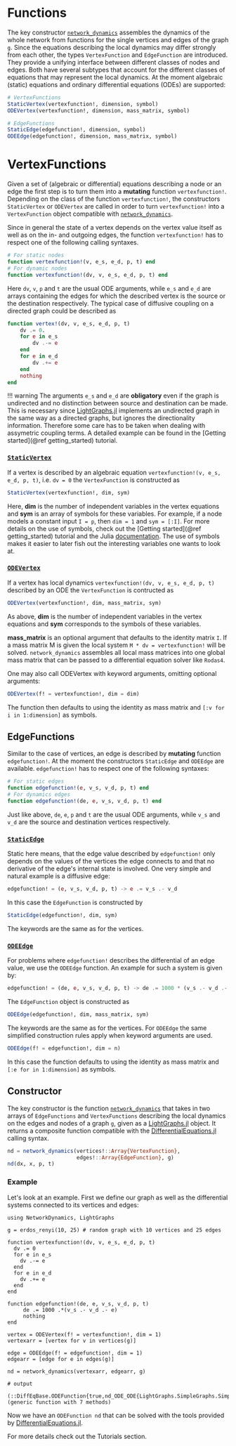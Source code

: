 # Functions

The key constructor [`network_dynamics`](@ref) assembles the dynamics of the whole network from functions for the single vertices and edges of the graph `g`.
Since the equations describing the local dynamics may differ strongly from each
other, the types `VertexFunction` and `EdgeFunction` are introduced. They
provide a unifying interface between different classes of nodes and edges. Both
have several subtypes that account for the different classes of equations that may
represent the local dynamics. At the moment algebraic (static) equations and ordinary differential equations (ODEs) are supported:


```julia
# VertexFunctions
StaticVertex(vertexfunction!, dimension, symbol)
ODEVertex(vertexfunction!, dimension, mass_matrix, symbol)

# EdgeFunctions
StaticEdge(edgefunction!, dimension, symbol)
ODEEdge(edgefunction!, dimension, mass_matrix, symbol)
```


# VertexFunctions

Given a set of (algebraic or differential) equations describing a node or an edge
the first step is to turn them into a **mutating** function `vertexfunction!`. Depending on the class of the function `vertexfunction!`, the constructors `StaticVertex` or `ODEVertex` are called in order to turn `vertexfunction!` into a `VertexFunction` object compatible with [`network_dynamics`](@ref).


Since in general the state of a vertex depends on the vertex value itself as well as on the in- and outgoing edges, the function `vertexfunction!`
has to respect one of the following calling syntaxes.

```julia
# For static nodes
function vertexfunction!(v, e_s, e_d, p, t) end
# For dynamic nodes
function vertexfunction!(dv, v, e_s, e_d, p, t) end
```

Here `dv`, `v`, `p` and `t` are the usual ODE arguments, while `e_s` and `e_d` are arrays containing the edges for which the described vertex is the source or the destination respectively. The typical case of diffusive coupling on a directed graph could be described as

```julia
function vertex!(dv, v, e_s, e_d, p, t)
    dv .= 0.
    for e in e_s
        dv .-= e
    end
    for e in e_d
        dv .+= e
    end
    nothing
end
```
!!! warning
    The arguments `e_s` and `e_d` are **obligatory** even if the graph is undirected and no distinction between source and destination can be made. This is necessary since [LightGraphs.jl](https://github.com/JuliaGraphs/LightGraphs.jl) implements an undirected graph in the same way as a directed graphs, but ignores the directionality information. Therefore some care has
    to be taken when dealing with assymetric coupling terms. A detailed example
    can be found  in the [Getting started](@ref getting_started) tutorial.

### [`StaticVertex`](@ref)

If a vertex is described by an algebraic equation  `vertexfunction!(v, e_s, e_d, p, t)`, i.e. `dv = 0` the `VertexFunction` is constructed as

```julia
StaticVertex(vertexfunction!, dim, sym)
```

Here, **dim** is the number of independent variables in the vertex equations and **sym** is an array of symbols for these variables. For example, if a node
models a constant input ``I = p``, then `dim = 1` and `sym = [:I]`. For more details on the use of symbols, check out the [Getting started](@ref getting_started) tutorial and the Julia [documentation](https://docs.julialang.org/en/v1/manual/metaprogramming/). The use of symbols makes it easier to later fish out the interesting variables one wants to look at.


### [`ODEVertex`](@ref)

If a vertex has local dynamics `vertexfunction!(dv, v, e_s, e_d, p, t)` described by an ODE
the `VertexFunction` is contructed as

```julia
ODEVertex(vertexfunction!, dim, mass_matrix, sym)
```

As above, **dim** is the number of independent variables in the vertex equations and **sym** corresponds to the symbols of these variables.

**mass_matrix** is an optional argument that defaults to the identity matrix `I`. If a mass matrix M is given the local system `M * dv = vertexfunction!` will be solved. `network_dynamics` assembles all local mass matrices into one global mass matrix that can be passed to a differential equation solver like `Rodas4`.


One may also call ODEVertex with keyword arguments, omitting optional arguments:

```julia
ODEVertex(f! = vertexfunction!, dim = dim)
```

The function then defaults to using the identity as mass matrix and `[:v for i in 1:dimension]` as symbols.

## EdgeFunctions

Similar to the case of vertices, an edge is described by **mutating** function `edgefunction!`. At the moment the constructors `StaticEdge` and `ODEEdge` are available. `edgefunction!` has to respect one of the following syntaxes:

```julia
# For static edges
function edgefunction!(e, v_s, v_d, p, t) end
# For dynamics edges
function edgefunction!(de, e, v_s, v_d, p, t) end
```
Just like above, `de`, `e`, `p` and `t` are the usual ODE arguments, while `v_s`
and `v_d` are the source and destination vertices respectively.


### [`StaticEdge`](@ref)

Static here means, that the edge value described by `edgefunction!` only depends on the values of the vertices the edge connects to and that no derivative of the edge's internal state is involved. One very simple and natural example is a diffusive edge:

```julia
edgefunction! = (e, v_s, v_d, p, t) -> e .= v_s .- v_d
```

In this case the `EdgeFunction` is constructed by

```julia
StaticEdge(edgefunction!, dim, sym)
```
The keywords are the same as for the vertices.

### [`ODEEdge`](@ref)

For problems where `edgefunction!` describes the differential of an edge value, we use the `ODEEdge` function. An example for such a system is given by:

```julia
edgefunction! = (de, e, v_s, v_d, p, t) -> de .= 1000 * (v_s .- v_d .- e)
```
The `EdgeFunction` object is constructed as

```julia
ODEEdge(edgefunction!, dim, mass_matrix, sym)
```

The keywords are the same as for the vertices. For `ODEEdge` the same simplified construction rules apply when keyword arguments are used.

```julia
ODEEdge(f! = edgefunction!, dim = n)
```

In this case the function defaults to using the identity as mass matrix and `[:e for in 1:dimension]` as symbols.


## Constructor

The key constructor is the function [`network_dynamics`](@ref) that takes in
two arrays of `EdgeFunctions` and `VertexFunctions` describing the local dynamics on the edges and nodes of a graph `g`, given as a [LightGraphs.jl](https://github.com/JuliaGraphs/LightGraphs.jl) object. It returns a composite function compatible with the [DifferentialEquations.jl](https://github.com/JuliaDiffEq/DifferentialEquations.jl) calling syntax.

```julia
nd = network_dynamics(vertices!::Array{VertexFunction},
                      edges!::Array{EdgeFunction}, g)
nd(dx, x, p, t)
```

### Example

 Let's look at an example. First we define our graph as well as the differential systems connected to its vertices and edges:

```jldoctest; output = false
using NetworkDynamics, LightGraphs

g = erdos_renyi(10, 25) # random graph with 10 vertices and 25 edges

function vertexfunction!(dv, v, e_s, e_d, p, t)
  dv .= 0
  for e in e_s
    dv .-= e
  end
  for e in e_d
    dv .+= e
  end
end

function edgefunction!(de, e, v_s, v_d, p, t)
     de .= 1000 .*(v_s .- v_d .- e)
     nothing
end

vertex = ODEVertex(f! = vertexfunction!, dim = 1)
vertexarr = [vertex for v in vertices(g)]

edge = ODEEdge(f! = edgefunction!, dim = 1)
edgearr = [edge for e in edges(g)]

nd = network_dynamics(vertexarr, edgearr, g)

# output

(::DiffEqBase.ODEFunction{true,nd_ODE_ODE{LightGraphs.SimpleGraphs.SimpleGraph{Int64},SubArray{Float64,1,Array{Float64,1},Tuple{UnitRange{Int64}},true},Array{ODEVertex{typeof(vertexfunction!)},1},Array{ODEEdge{typeof(edgefunction!)},1}},LinearAlgebra.UniformScaling{Bool},Nothing,Nothing,Nothing,Nothing,Nothing,Nothing,Nothing,Nothing,Nothing,Array{Symbol,1},Nothing}) (generic function with 7 methods)

```

Now we have an `ODEFunction nd` that can be solved with the tools provided by
[DifferentialEquations.jl](https://github.com/JuliaDiffEq/DifferentialEquations.jl).

For more details check out the Tutorials section.
